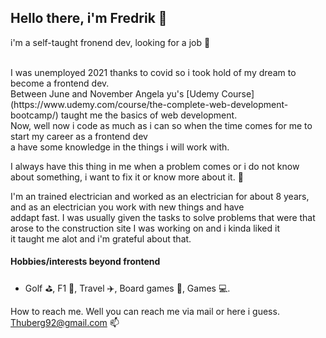 ## Hello there, i'm Fredrik 👋

i'm a self-taught fronend dev, looking for a job 👀

<br>
I was unemployed 2021 thanks to covid so i took hold of my dream to become a frontend dev. <br>
Between June and November Angela yu's [Udemy Course](https://www.udemy.com/course/the-complete-web-development-bootcamp/)
taught me the basics of web development. <br>
Now, well now i code as much as i can so when the time comes for me to start my career as a frontend dev <br>
a have some knowledge in the things i will work with.


I always have this thing in me when a problem comes or i do not know about something, i want to fix it or know more about it. :book:


I'm an trained electrician and worked as an electrician for about 8 years, and as an electrician you work with new things and have <br>
addapt fast. I was usually given the tasks to solve problems that were that arose to the construction site I was working on and i kinda liked it <br>
it taught me alot and i'm grateful about that.


#### Hobbies/interests beyond frontend ####

- Golf :golf:, F1 :red_car:, Travel :airplane:, Board games :game_die:, Games :computer:.









How to reach me. Well you can reach me via mail or here i guess. Thuberg92@gmail.com 📫

<!---after
FredrikThunberg/FredrikThunberg is a ✨ special ✨ repository because its `README.md` (this file) appears on your GitHub profile.
You can click the Preview link to take a look at your changes.
--->
